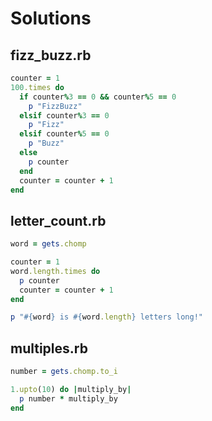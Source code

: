 # Solutions

## fizz_buzz.rb

```ruby
counter = 1
100.times do
  if counter%3 == 0 && counter%5 == 0
    p "FizzBuzz"
  elsif counter%3 == 0
    p "Fizz"
  elsif counter%5 == 0 
    p "Buzz"
  else
    p counter
  end
  counter = counter + 1
end
```

## letter_count.rb

```ruby
word = gets.chomp

counter = 1
word.length.times do
  p counter
  counter = counter + 1
end

p "#{word} is #{word.length} letters long!"
```

## multiples.rb

```ruby
number = gets.chomp.to_i

1.upto(10) do |multiply_by|
  p number * multiply_by
end
```
